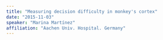 ```yaml
---
title: "Measuring decision difficulty in monkey's cortex"
date: "2015-11-03"
speaker: "Marina Martínez"
affiliation: "Aachen Univ. Hospital. Germany"
---
```


